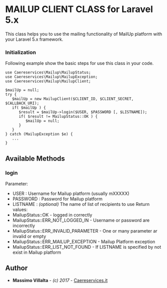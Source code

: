 # MAILUP CLIENT CLASS for Laravel 5.x

This class helps you to use the mailing functionality of MailUp platform with your Laravel 5.x framework.

### Initialization

Following example show the basic steps for use this class in your code.

```
use Caereservices\Mailup\MailupStatus;
use Caereservices\Mailup\MailupException;
use Caereservices\Mailup\MailupClient;

$mailUp = null;
try {
   $mailUp = new MailupClient($CLIENT_ID, $CLIENT_SECRET, $CALLBACK_URI);
   if( $mailUp ) {
      $result = $mailUp->login($USER, $PASSWORD [, $LISTNAME]);
      if( $result != MailupStatus::OK ) {
         $mailUp = null;
      }
   }
} catch (MailupException $e) {
   ...
}
```
## Available Methods

### login
Parameter:
* USER : Username for Mailup platform (usually mXXXXX)
* PASSWORD : Password for Mailup platform
* LISTNAME : *(optional)* The name of list of recipients to use
Return values:
* MailupStatus::OK - logged in correctly
* MailupStatus::ERR_NOT_LOGGED_IN - Username or password are incorrectly
* MailupStatus::ERR_INVALID_PARAMETER - One or many parameter ar invalid or empty
* MailupStatus::ERR_MAILUP_EXCEPTION - Mailup Platform exception
* MailupStatus::ERR_LIST_NOT_FOUND - If LISTNAME is specified by not exist in Mailup platform

## Author
* **Massimo Villalta** - *(c) 2017* - [Caereservices.it](http://www.caereservice.it)

